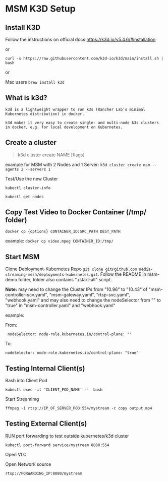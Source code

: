 # MSM K3D Setup

## Install K3D 

Follow the instructions on official docs https://k3d.io/v5.4.6/#installation 

or
	
```curl -s https://raw.githubusercontent.com/k3d-io/k3d/main/install.sh | bash```

or
	
Mac users ```brew install k3d```


## What is k3d?
		
	k3d is a lightweight wrapper to run k3s (Rancher Lab’s minimal Kubernetes distribution) in docker.

	k3d makes it very easy to create single- and multi-node k3s clusters in docker, e.g. for local development on Kubernetes.


## Create a cluster 

> k3d cluster create NAME [flags]

example for MSM with 2 Nodes and 1 Server: ```k3d cluster create msm --agents 2 --servers 1```

Test/Use the new Cluster

```kubectl cluster-info```

```kubectl get nodes```

## Copy Test Video to Docker Container (/tmp/ folder)

```docker cp {options} CONTAINER_ID:SRC_PATH DEST_PATH ```

example: ```docker cp video.mpeg CONTAINER_ID:/tmp/```

## Start MSM

Clone Deployment-Kubernetes Repo ```git clone git@github.com:media-streaming-mesh/deployments-kubernetes.git```. Follow the README in msm-demo folder, folder also contains "./start-all" script.

**Note:** may need to change the Cluster IPs from "10.96" to "10.43" of "msm-controller-scv.yaml", "msm-gateway.yaml", "rtsp-svc.yaml", "webhook.yaml"
and may also need to change the nodeSelector from "" to "true" in "msm-controller.yaml" and "webhook.yaml"

example:

 From: 

``` nodeSelector: node-role.kubernetes.io/control-plane: ""```

To:

```nodeSelector: node-role.kubernetes.io/control-plane: "true"```

## Testing Internal Client(s)

Bash into Client Pod

```kubectl exec -it 'CLIENT_POD_NAME' --  bash```

Start Streamimg

```ffmpeg -i rtsp://IP_OF_SERVER_POD:554/mystream -c copy output.mp4```

## Testing External Client(s)

RUN port forwarding to test outside kubernetes/k3d cluster

```kubectl port-forward service/mystream 8080:554```

Open VLC

Open Network source

```rtsp://FORWARDING_IP:8080/mystream```

